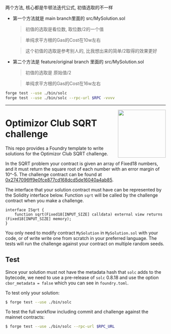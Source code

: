 
两个方法, 核心都是牛顿法迭代公式, 初值选取的不一样

- 第一个方法就是 main branch里面的 src/MySolution.sol

    > 初值的选取是看位数, 取位数/2的一个值

    > 单纯求平方根的Gas的Cost在10w左右

    > 这个初值的选取是参考别人的, 比我想出来的简单/2取得的效果更好

- 第二个方法是 feature/original branch 里面的 src/MySolution.sol

    > 初值的选取是 原始值/2
    
    > 单纯求平方根的Gas的Cost在16w左右

```bash
forge test --use ./bin/solc
forge test --use ./bin/solc --rpc-url $RPC -vvvv
```

---

<img align="right" width="150" height="150" top="100" src="./assets/sqrt.svg">

# Optimizor Club SQRT challenge

This repo provides a Foundry template to write solutions for the Optimizor Club
SQRT challenge.

In the SQRT problem your contract is given an array of Fixed18 numbers, and it
must return the square root of each number with an error margin of 10^-5.
The challenge contract can be found at
[0x2747096ff9e0fce877cd168dcd5de16040a4ab85](https://etherscan.io/address/0x2747096ff9e0fce877cd168dcd5de16040a4ab85#code#F3#L1).

The interface that your solution contract must have can be represented by the
Solidity interface below. Function `sqrt` will be called by the challenge
contract when you make a challenge.

```solidity
interface ISqrt {
    function sqrt(Fixed18[INPUT_SIZE] calldata) external view returns (Fixed18[INPUT_SIZE] memory);
}
```

You only need to modify contract `MySolution` in `MySolution.sol` with your
code, or of write write one from scratch in your preferred language.  The tests
will run the challenge against your contract on multiple random seeds.

## Test

Since your solution must not have the metadata hash that `solc` adds to the
bytecode, we need to use a pre-release of `solc` 0.8.18 and use the option
`cbor_metadata = false` which you can see in `foundry.toml`.

To test only your solution:

```bash
$ forge test --use ./bin/solc
```

To test the full workflow including commit and challenge against the mainnet
contracts:

```bash
$ forge test --use ./bin/solc --rpc-url $RPC_URL
```
